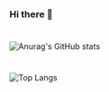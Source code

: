 ### Hi there 👋






<!-- Projects 
### Projects

<a href="https://github.com/muqimjon/sysme">
  <img align="center" src="https://github-readme-stats.vercel.app/api/pin/?username=muqimjon&repo=sysme" />
</a>
<a href="https://github.com/muqimjon/nabeey">
  <img align="center" src="https://github-readme-stats.vercel.app/api/pin/?username=muqimjon&repo=nabeey" />
</a>
<a href="https://github.com/muqimjon/med-x">
  <img align="center" src="https://github-readme-stats.vercel.app/api/pin/?username=muqimjon&repo=med-x" />
</a>
<a href="https://github.com/muqimjon/recore">
  <img align="center" src="https://github-readme-stats.vercel.app/api/pin/?username=muqimjon&repo=recore" />
</a>
-->

#

<!-- My info -->
<!-- personal info short -->
![Anurag's GitHub stats](https://github-readme-stats.vercel.app/api?username=muqimjon&theme=swift&show_icons=true)


#

<!-- Top languages -->
![Top Langs](https://github-readme-stats.vercel.app/api/top-langs/?username=muqimjon&size_weight=0.5&count_weight=0.5)





###
<!-- more personal info 
![Anurag's GitHub stats](https://github-readme-stats.vercel.app/api?username=muqimjon&show=reviews,discussions_started,discussions_answered,prs_merged,prs_merged_percentage)
-->

<!-- projectlar uchun
[![Readme Card](https://github-readme-stats.vercel.app/api/pin/?username=muqimjon&repo=github-readme-stats)](https://github.com/muqimjon/github-readme-stats)
[![Gist Card](https://github-readme-stats.vercel.app/api/gist?id=bbfce31e0217a3689c8d961a356cb10d)](https://gist.github.com/muqimjon/bbfce31e0217a3689c8d961a356cb10d/)
-->


<!-- darajani to'q backgroundda ko'rsatib turadi
[![Anurag's GitHub stats-Light](https://github-readme-stats.vercel.app/api?username=muqimjon&show_icons=true&theme=default#gh-light-mode-only)](https://github.com/muqimjon/nabeey#gh-light-mode-only)
-->

<!--
**muqimjon/muqimjon** is a ✨ _special_ ✨ repository because its `README.md` (this file) appears on your GitHub profile.

Here are some ideas to get you started:

- 🔭 I’m currently working on ...
- 🌱 I’m currently learning ...
- 👯 I’m looking to collaborate on ...
- 🤔 I’m looking for help with ...
- 💬 Ask me about ...
- 📫 How to reach me: ...
- 😄 Pronouns: ...
- ⚡ Fun fact: ...
-->
